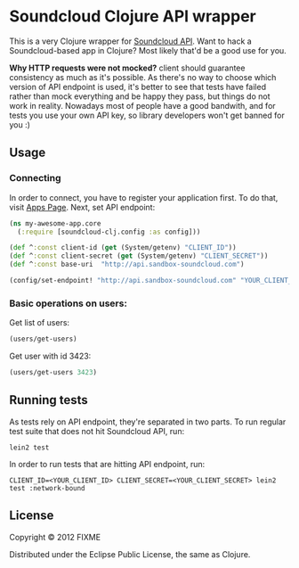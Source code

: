 # Soundcloud Clojure API wrapper

This is a very Clojure wrapper for [Soundcloud API](http://developers.soundcloud.com/docs/api).
Want to hack a Soundcloud-based app in Clojure? Most likely that'd be a good use for you.

__Why HTTP requests were not mocked?__ client should guarantee consistency as much as it's possible.
As there's no way to choose which version of API endpoint is used, it's better to see that tests
have failed rather than mock everything and be happy they pass, but things do not work in reality.
Nowadays most of people have a good bandwith, and for tests you use your own API key, so library
developers won't get banned for you :)

## Usage

### Connecting

In order to connect, you have to register your application first. To do that, visit [Apps Page](soundcloud.com/you/apps).
Next, set API endpoint:

```clojure
(ns my-awesome-app.core
  (:require [soundcloud-clj.config :as config]))

(def ^:const client-id (get (System/getenv) "CLIENT_ID"))
(def ^:const client-secret (get (System/getenv) "CLIENT_SECRET"))
(def ^:const base-uri  "http://api.sandbox-soundcloud.com")

(config/set-endpoint! "http://api.sandbox-soundcloud.com" "YOUR_CLIENT_KEY" "YOUR_CLIENT_SECRET")
```

### Basic operations on users:

Get list of users:

```clojure
(users/get-users)
```

Get user with id 3423:

```clojure
(users/get-users 3423)
```

## Running tests

As tests rely on API endpoint, they're separated in two parts. To run regular test suite that does not hit Soundcloud API, run:

```
lein2 test
```

In order to run tests that are hitting API endpoint, run:

```
CLIENT_ID=<YOUR_CLIENT_ID> CLIENT_SECRET=<YOUR_CLIENT_SECRET> lein2 test :network-bound
```

## License

Copyright © 2012 FIXME

Distributed under the Eclipse Public License, the same as Clojure.
